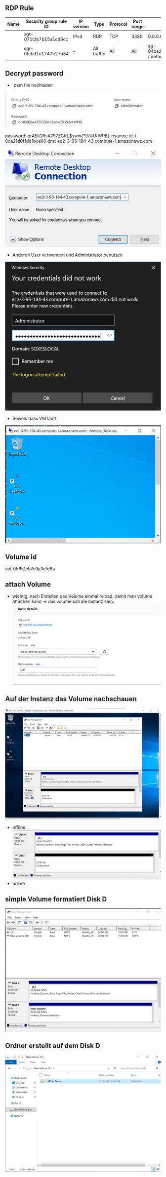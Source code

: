 ## RDP Rule
| Name                              | Security group rule ID       | IP version | Type         | Protocol | Port range | Source                                | Description      |
| --------------------------------- | ---------------------------- | ---------- | ------------ | -------- | ---------- | ------------------------------------- | ---------------- |
|                                   | sgr-071cfe7b15a1cd6cc       | IPv4       | RDP          | TCP      | 3389       | 0.0.0.0/0                             |                  |
|                                   | sgr-0fcbd1c1747e27a84       | –          | All traffic  | All      | All        | sg-04be2a1c8d16cce16 / default        |                  |

## Decrypt password
- .pem file hochladen
  
![](image.png)

password: qr4EilQ6sA797ZGKL$sww(?(Vk&KWPB(
instance id: i-0da21d0f1dd1bce60
dns: ec2-3-95-184-43.compute-1.amazonaws.com

![Alt text](image-3.png)
- Anderen User verwenden und Administrator benutzen

![Alt text](image-1.png)
- Beweis dass VM läuft

![Alt text](image-4.png)

## Volume id
vol-05651eb7c9a3efd8a

## attach Volume
- wichtig, nach Erstellen des Volume einmal reload, damit man volume attachen kann -> das volume soll die Instanz sein.
![Alt text](image-5.png)

## Auf der Instanz das Volume nachschauen
![Alt text](image-6.png)
- offline
![Alt text](image-7.png)
- online

## simple Volume formatiert Disk D
![Alt text](image-8.png)

## Ordner erstellt auf dem Disk D
![Alt text](image-9.png)